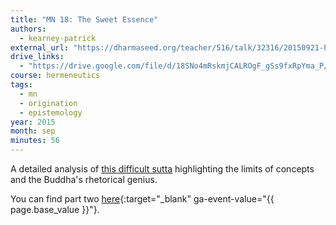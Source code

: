 ```yaml
---
title: "MN 18: The Sweet Essence"
authors:
  - kearney-patrick
external_url: "https://dharmaseed.org/teacher/516/talk/32316/20150921-Patrick_Kearney-BMIMC-the_sweet_essence_part_1-32316.mp3"
drive_links:
  - "https://drive.google.com/file/d/18SNo4mRskmjCALROgF_gSs9fxRpYma_P/view?usp=drivesdk"
course: hermeneutics
tags:
  - mn
  - origination
  - epistemology
year: 2015
month: sep
minutes: 56
---
```


A detailed analysis of [this difficult sutta](/content/canon/mn18) highlighting  the limits of concepts and the Buddha's rhetorical genius.

You can find part two [here](https://dharmaseed.org/teacher/516/talk/32317/20150922-Patrick_Kearney-BMIMC-the_sweet_essence_part_2-32317.mp3){:target="_blank" ga-event-value="{{ page.base_value }}"}.

